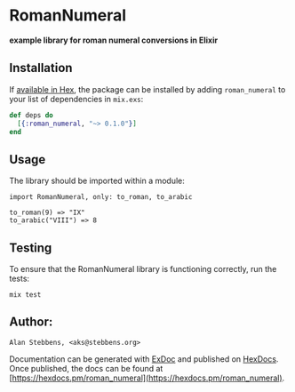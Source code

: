 # RomanNumeral

**example library for roman numeral conversions in Elixir**

## Installation

If [available in Hex](https://hex.pm/docs/publish), the package can be installed
by adding `roman_numeral` to your list of dependencies in `mix.exs`:

```elixir
def deps do
  [{:roman_numeral, "~> 0.1.0"}]
end
```

## Usage

The library should be imported within a module:

    import RomanNumeral, only: to_roman, to_arabic

    to_roman(9) => "IX"
    to_arabic("VIII") => 8

## Testing

To ensure that the RomanNumeral library is functioning correctly, run the tests:

    mix test

## Author:

    Alan Stebbens, <aks@stebbens.org>

Documentation can be generated with [ExDoc](https://github.com/elixir-lang/ex_doc)
and published on [HexDocs](https://hexdocs.pm). Once published, the docs can
be found at [https://hexdocs.pm/roman_numeral](https://hexdocs.pm/roman_numeral).

